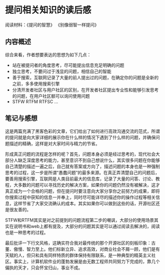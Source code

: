 # 提问相关知识的读后感

阅读材料：《提问的智慧》 《别像弱智一样提问》

## 内容概述
综合来看，作者想要表达的思想为如下几点：
- 站在被提问者的角度思考，尽可能提出信息充足明确的问题
- 独立思考，不要问过于浅显的问题，相信自己的智能
- 善于搜索，互联网记录了大量的前人提出过的问题，在确定你的问题是全新的之前，多多使用搜索引擎
- 分清开发者社区与用户社区的区别，在开发者社区提出专业性和能够引发思考的问题，在用户社区额可以询问使用问题
- STFW RTFM RTFSC ...

## 笔记与感想
这是两篇充满了黑客色彩的文章，它们给出了如何进行高效沟通交流的范式，所谓的提问就是向大家详细的展示你在什么样的情况下遇到了什么样的问题，并确保问题描述的精确，这样是对大家时间与精力的节省。

形成真正问题的流程是怎样的呢？首先，问题本身必须是经过思考的，现代社会大部分人缺乏深度思考的能力，甚至意识不到自己想说什么，其实很多问题在你能够自己清楚的描述一遍之后，自己就有答案或方向了，描述问题的本身也是一种强制思考的过程，这一步是所谓“愚蠢问题”的最多来源。在真正弄清楚自己的问题后，要善用搜索引擎，互联网是人类目前最大的信息库，记录了大量的问答、讨论、教程，大多数的问题可以寻找历史的解决方案，如果你的问题仍然没有被解决，这才真正成为一个合格的问题，但在提问时要注意向大家分享你之前努力的成果，即将你搜索过程中获知的信息一并奉上，同时尽可能详尽的描述你的操作过程等相关信息，这样节省了大家交流确认的成本。其实如果你可以做到这些的话，开源社区还是很友善的。

STFW和RTFM其实是对之前提到的问题流程第二步的嘲讽，大部分的使用场景其实在说明书和web上都有提及，大部分的问题其实是可以通过阅读去解决的，阅读也是一种思考的过程。

最后批评一下行文风格，这确实符合我对最传统的那个开源社区的刻板印象：古董、傲慢、智力至上。他们标新立异、追求高效，对商业社会不屑一顾，他们是有天赋的人，但只和具有同样特质的群体保持有限联系，是一种典型的精英主义社区。事实上，计算机软件业的蓬勃发展是由无数工程师共同努力下完成的，靠几个偏执的天才，只会怀宝归山，事业不成。
